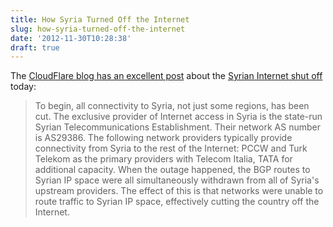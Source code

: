 ```yaml
---
title: How Syria Turned Off the Internet
slug: how-syria-turned-off-the-internet
date: '2012-11-30T10:28:38'
draft: true
---
```


The [CloudFlare blog has an excellent post](http://blog.cloudflare.com/how-syria-turned-off-the-internet) about the [Syrian Internet shut off](http://www.bbc.co.uk/news/technology-20546302) today:

> To begin, all connectivity to Syria, not just some regions, has been cut. The exclusive provider of Internet access in Syria is the state-run Syrian Telecommunications Establishment. Their network AS number is AS29386. The following network providers typically provide connectivity from Syria to the rest of the Internet: PCCW and Turk Telekom as the primary providers with Telecom Italia, TATA for additional capacity. When the outage happened, the BGP routes to Syrian IP space were all simultaneously withdrawn from all of Syria's upstream providers. The effect of this is that networks were unable to route traffic to Syrian IP space, effectively cutting the country off the Internet.



<!--more-->

